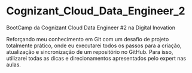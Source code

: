 # Cognizant_Cloud_Data_Engineer_2
 BootCamp da Cognizant Cloud Data Engineer #2 na Digital Inovation

 Reforçando meu conhecimento em Git com um desafio de projeto totalmente prático, onde eu executarei todos os passos para a criação, atualização e sincronização de um repositório no GitHub. Para isso, utilizarei todas as dicas e direcionamentos apresentados pelo expert nas aulas. 